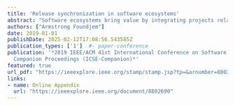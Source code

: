```yaml
---
title: 'Release synchronization in software ecosystems'
abstract: "Software ecosystems bring value by integrating projects related to a given domain, for example, open source projects in a Linux distribution or mobile apps on the Android platform. However, the major challenge of managing an infrastructure ecosystem like OpenStack or Debian is to provide a polished, well-integrated product to the end user, since each individual project has its own release cycle and roadmap. To understand how modern ecosystems deal with this challenge, I empirically study the release synchronization strategy of the OpenStack ecosystem, in which a central release management team manages the six-month release cycle of the overall OpenStack product. By studying one year of release team IRC meeting logs, 9 major federated release management activities were identified, which were cataloged and documented. My findings suggest that even though an ecosystem's power lies in the interaction of autonomous projects, release synchronization is a non-trivial goal. Currently, I am performing interviews with key software developers within the OpenStack ecosystem, in order to understand the major release activities."
authors: ["Armstrong Foundjem"]
date: 2019-01-01
publishDate: 2025-02-12T17:08:56.543585Z
publication_types: ['1']  #- paper-conference
publication: '*2019 IEEE/ACM 41st International Conference on Software Engineering:
  Companion Proceedings (ICSE-Companion)*'
featured: true
url_pdf: "https://ieeexplore.ieee.org/stamp/stamp.jsp?tp=&arnumber=8802690"
links: 
- name: Online Appendix
  url: "https://ieeexplore.ieee.org/document/8802690"
---
```




